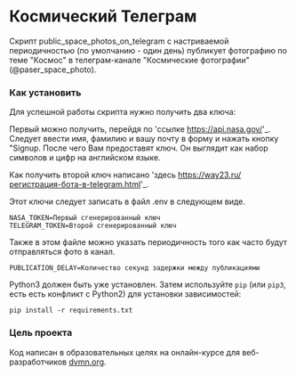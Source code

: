 # Космический Телеграм

Скрипт public_space_photos_on_telegram с настриваемой периодичностью (по умолчанию - один день) публикует 
фотографию по теме "Космос" в телеграм-канале "Космические фотографии"(@paser_space_photo).

### Как установить

Для успешной работы скрипта нужно получить два ключа:

Первый можно получить, перейдя по 'ссылке <https://api.nasa.gov/>'_. Следует ввести имя, фамилию и вашу почту в форму и нажать кнопку "Signup.
После чего Вам предоставят ключ. Он выглядит как набор символов и цифр на английском языке.

Как получить второй ключ написано 'здесь <https://way23.ru/регистрация-бота-в-telegram.html>'_.

Этот ключи следует записать в файл .env в следующем виде.

```
NASA_TOKEN=Первый сгенерированный ключ
TELEGRAM_TOKEN=Второй сгенерированный ключ
```

Также в этом файле можно указать периодичность того как часто будут отправляться фото в канал.

```
PUBLICATION_DELAY=Количество секунд задержки между публикациями
```

Python3 должен быть уже установлен. 
Затем используйте `pip` (или `pip3`, есть есть конфликт с Python2) для установки зависимостей:
```
pip install -r requirements.txt
```

### Цель проекта

Код написан в образовательных целях на онлайн-курсе для веб-разработчиков [dvmn.org](https://dvmn.org/).